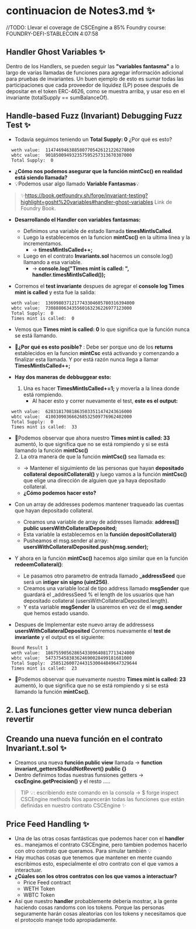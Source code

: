 # continuacion de Notes3.md ✨
//TODO: Llevar el coverage de CSCEngine a 85%
Foundry course: FOUNDRY-DEFI-STABLECOIN
4:07:58

## Handler Ghost Variables ✨
Dentro de los Handlers, se pueden seguir las **"variables fantasma"** a lo largo de varias llamadas de funciones para agregar información adicional para pruebas de invariantes. 
Un buen ejemplo de esto es sumar todas las participaciones que cada proveedor de liquidez (LP) posee después de depositar en el token ERC-4626, como se muestra arriba, y usar eso en el invariante (totalSupply == sumBalanceOf).

## Handle-based Fuzz (Invariant) Debugging Fuzz Test ✨
- Todavía seguimos teniendo un **Total Supply: 0** ¿Por qué es esto?
```shell
  weth value:  1147469463885807705426121226278000
  wbtc value:  901850094932357595257313670307000
  Total Supply:  0
```
- **¿Cómo nos podemos asegurar que la función mintCsc() en realidad está siendo llamada?**
- 💡Podemos usar algo llamado **Variable Fantasmas**💡
> ✨https://book.getfoundry.sh/forge/invariant-testing?highlight=gosht%20variables#handler-ghost-variables Link de Foundry Book.

- **Desarrollando el Handler con variables fantasmas:**
  - Definimos una variable de estado llamada **timesMintIsCalled**.
  - Luego la establecemos en la funcion **mintCsc()** en la ultima linea y la incrementamos. 
      - -> **timesMintIsCalled++;**
  - Luego en el contrato **Invariants.sol** hacemos un console.log() llamando a esa variable. 
      - -> **console.log("Times mint is called: ", handler.timesMintIsCalled());**

- Corremos el **test invariante** despues de agregar el **console log Times mint is called** y esta fue la salida:
```shell
  weth value:  1369980371217743304605780316394000
  wbtc value:  730888063435560163236226977123000
  Total Supply:  0
  Times mint is called:  0
```
- Vemos que **Times mint is called: 0** lo que significa que la función nunca se está llamando.
- 🤯**¿Por qué es esto posible?** : Debe ser porque uno de los **returns** establecidos en la funcion **mintCsc** está activando y comenzando a finalizar esta llamada. Y por está razón nunca llega a llamar **TimesMintIsCalled++;**

- **Hay dos maneras de debbuggear esto:** 
  1. Una es hacer **TimesMintIsCalled+=1;** y moverla a la linea donde está rompiendo.
     - Al hacer esto y correr nuevamente el test, **este es el output:**
```shell
  weth value:  628318170818635033511474243616000
  wbtc value:  410030903666268532509776962402000
  Total Supply:  0
  Times mint is called:  33
```
- 🤯Podemos observar que ahora nuestro **Times mint is called: 33** aumentó, lo que significa que no se está rompiendo y si se está llamando la función **mintCsc()**   
  2. La otra manera de que la función **mintCsc()** sea llamada es:
     - -> Mantener el siguimiento de las personas que hayan **depositado collateral** **depositCollateral()** y luego vamos a la función **mintCsc()** que elige una dirección de alguien que ya haya depositado collateral.
     - **¿Cómo podemos hacer esto?**

- Con un array de addresses podemos mantener traqueado las cuentas que hayan depositado collateral.
  - Creamos una variable de array de addresses llamada: **address[] public usersWithCollateralDeposited;**
  - Esta variable la establecemos en la **función depositCollateral()**
  - Pusheamos el msg.sender al array: **usersWithCollateralDeposited.push(msg.sender);**

- Y ahora en la función **mintCsc()** hacemos algo similar que en la función **redeemCollateral()**:
  - Le pasamos otro parametro de entrada llamado **_addressSeed** que será un **intiger sin signo (uint256)**.
  - Creamos una variable local de tipo address llamado **msgSender** que guardará el _addressSeed % el length de los usuarios que han depositado collateral (usersWithCollateralDeposited.length).
  - Y esta variable **msgSender** la usaremos en vez de el **msg.sender** que hemos estado usando.
  
- Despues de Implementar este nuevo array de addressess **usersWithCollateralDeposited** Corremos nuevamente el **test de invariante** y el output es el siguiente:
```shell
  Bound Result 1
  weth value:  1867559056286543309640817713424000
  wbtc value:  547375458383624690028499181681000
  Total Supply:  258512600724431530044849647329644
  Times mint is called:  23
```
- 🤯Podemos observar que nuevamente nuestro **Times mint is called: 23** aumentó, lo que significa que no se está rompiendo y si se está llamando la función **mintCsc()**. 

## 2. Las funciones getter view nunca deberian revertir 
## Creando una nueva función en el contrato Invariant.t.sol ✨
- Creamos una nueva **función public view** llamada -> **function invariant_gettersShouldNotRevert() public {}**
- Dentro definimos todas nuestras funsiones getters -> **cscEngine.getPrecision()** y el resto .....
> TIP 💡: escribiendo este comando en la consola -> $ forge inspect CSCEngine methods Nos aparecerán todas las funciones que están definidas en nuestro contrato CSCEngine ✨

## Price Feed Handling ✨
- Una de las otras cosas fantásticas que podemos hacer con el **handler** es.. manejamos el contrato CSCEngine, pero tambien podemos hacerlo con otro contrato que queramos. Para simular también 💡
- Hay muchas cosas que tenemos que mantener en mente cuando escribimos esto, especialmente el otro contrato con el que vamos a interactuar.
- **¿Cúales son los otros contratos con los que vamos a interactuar?** 
  - Price Feed contract
  - WETH Token
  - WBTC Token
- Así que nuestro **handler** probablemente debería mostrar, a la gente haciendo cosas randoms con los tokens. Porque las personas seguramente harán cosas aleatorias con los tokens y necesitamos que el protocolo maneje todo apropiadamente.

